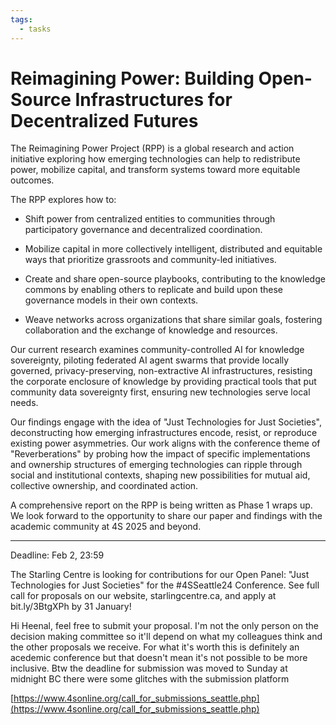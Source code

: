 ```yaml
---
tags:
  - tasks
---
```


# Reimagining Power: Building Open-Source Infrastructures for Decentralized Futures

The Reimagining Power Project (RPP) is a global research and action initiative exploring how emerging technologies can help to redistribute power, mobilize capital, and transform systems toward more equitable outcomes.

The RPP explores how to:

- Shift power from centralized entities to communities through participatory governance and decentralized coordination. 

- Mobilize capital in more collectively intelligent, distributed and equitable ways that prioritize grassroots and community-led initiatives. 

- Create and share open-source playbooks, contributing to the knowledge commons by enabling others to replicate and build upon these governance models in their own contexts. 

- Weave networks across organizations that share similar goals, fostering collaboration and the exchange of knowledge and resources. 

Our current research examines community-controlled AI for knowledge sovereignty, piloting federated AI agent swarms that provide locally governed, privacy-preserving, non-extractive AI infrastructures, resisting the corporate enclosure of knowledge by providing practical tools that put community data sovereignty first, ensuring new technologies serve local needs.

Our findings engage with the idea of "Just Technologies for Just Societies", deconstructing how emerging infrastructures encode, resist, or reproduce existing power asymmetries. Our work aligns with the conference theme of "Reverberations" by probing how the impact of specific implementations and ownership structures of emerging technologies can ripple through social and institutional contexts, shaping new possibilities for mutual aid, collective ownership, and coordinated action.

A comprehensive report on the RPP is being written as Phase 1 wraps up. We look forward to the opportunity to share our paper and findings with the academic community at 4S 2025 and beyond.

---

Deadline: Feb 2, 23:59

The Starling Centre is looking for contributions for our Open Panel: "Just Technologies for Just Societies" for the #4SSeattle24 Conference. See full call for proposals on our website, starlingcentre.ca, and apply at bit.ly/3BtgXPh by 31 January!

Hi Heenal, feel free to submit your proposal. I'm not the only person on the decision making committee so it'll depend on what my colleagues think and the other proposals we receive. For what it's worth this is definitely an acedemic conference but that doesn't mean it's not possible to be more inclusive. Btw the deadline for submission was moved to Sunday at midnight BC there were some glitches with the submission platform

[https://www.4sonline.org/call_for_submissions_seattle.php](https://www.4sonline.org/call_for_submissions_seattle.php)